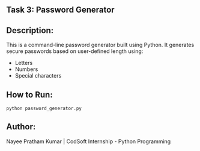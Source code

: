 
## Task 3: Password Generator

## Description:
This is a command-line password generator built using Python. It generates secure passwords based on user-defined length using:
- Letters
- Numbers
- Special characters

## How to Run:
```
python password_generator.py
```

## Author:
Nayee Pratham Kumar | CodSoft Internship - Python Programming
